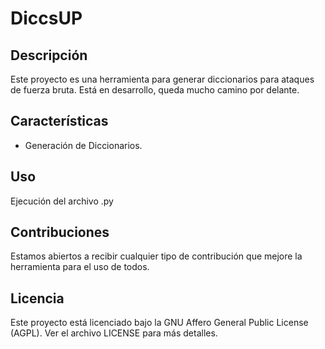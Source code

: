 # DiccsUP

## Descripción
Este proyecto es una herramienta para generar diccionarios para ataques de fuerza bruta. Está en desarrollo, queda mucho camino por delante.

## Características
- Generación de Diccionarios. 

## Uso
Ejecución del archivo .py 

## Contribuciones
Estamos abiertos a recibir cualquier tipo de contribución que mejore la herramienta para el uso de todos. 

## Licencia
Este proyecto está licenciado bajo la GNU Affero General Public License (AGPL). Ver el archivo LICENSE para más detalles.
